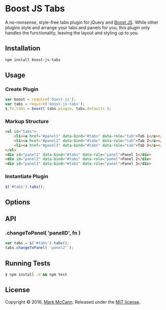 Boost JS Tabs
==================================================
A no-nonsense, style-free tabs plugin for jQuery and [Boost JS](https://github.com/marksmccann/boost-js). While other plugins style and arrange your tabs and panels for you, this plugin only handles the functionality, leaving the layout and styling up to you.


Installation
--------------------------------------

```bash
npm install boost-js-tabs
```


Usage
--------------------------------------

### Create Plugin
```javascript
var boost = require('boost-js');
var tabs = require('boost-js-tabs');
$.fn.tabs = boost( tabs.plugin, tabs.defaults );
```

### Markup Structure
```html
<ul id="tabs">
    <li><a href="#panel1" data-bind="#tabs" data-role="tab">Tab 1</a></li>
    <li><a href="#panel2" data-bind="#tabs" data-role="tab">Tab 2</a></li>
    <li><a href="#panel3" data-bind="#tabs" data-role="tab">Tab 3</a></li>
</ul>
<div id="panel1" data-bind="#tabs" data-role="panel">Panel 1</div>
<div id="panel2" data-bind="#tabs" data-role="panel">Panel 2</div>
<div id="panel3" data-bind="#tabs" data-role="panel">Panel 3</div>
```

### Instantiate Plugin
```javascript
$('#tabs').tabs();
```

Options
--------------------------------------


API
--------------------------------------

### .changeToPanel( 'panelID', fn )
```javascript
var tabs = $('#tabs').tabs();
tabs.changeToPanel( 'panel2' );
```


Running Tests
--------------------------------------

```bash
$ npm install -d && npm test
```


License
--------------------------------------

Copyright © 2016, [Mark McCann](https://github.com/marksmccann).
Released under the [MIT license](LICENSE).
